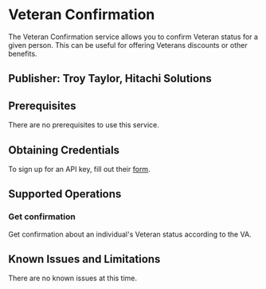 # Veteran Confirmation
The Veteran Confirmation service allows you to confirm Veteran status for a given person. This can be useful for offering Veterans discounts or other benefits.

## Publisher: Troy Taylor, Hitachi Solutions

## Prerequisites
There are no prerequisites to use this service.

## Obtaining Credentials
To sign up for an API key, fill out their [form](https://developer.va.gov/onboarding/request-prod-access).

## Supported Operations
### Get confirmation
Get confirmation about an individual's Veteran status according to the VA.

## Known Issues and Limitations
There are no known issues at this time.
